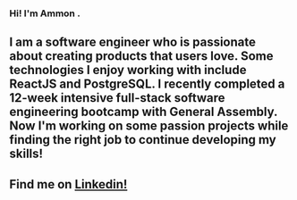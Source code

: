 ### Hi! I'm Ammon . 

## I am a software engineer who is passionate about creating products that users love. Some technologies I enjoy working with include ReactJS and PostgreSQL. I recently completed a 12-week intensive full-stack software engineering bootcamp with General Assembly. Now I'm working on some passion projects while finding the right job to continue developing my skills!

## Find me on [Linkedin!](https://www.linkedin.com/in/ammono/) 

<!--
**Shazammon/Shazammon** is a ✨ _special_ ✨ repository because its `README.md` (this file) appears on your GitHub profile.

Here are some ideas to get you started:

- 🔭 I’m currently working on ...
- 🌱 I’m currently learning ...
- 👯 I’m looking to collaborate on ...
- 🤔 I’m looking for help with ...
- 💬 Ask me about ...
- 📫 How to reach me: ...
- 😄 Pronouns: ...
- ⚡ Fun fact: ...
-->
